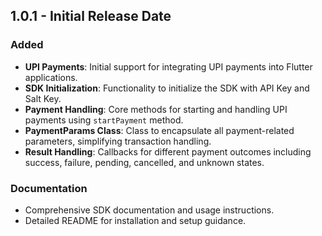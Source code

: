 ## 1.0.1 - Initial Release Date

### Added
- **UPI Payments**: Initial support for integrating UPI payments into Flutter applications.
- **SDK Initialization**: Functionality to initialize the SDK with API Key and Salt Key.
- **Payment Handling**: Core methods for starting and handling UPI payments using `startPayment` method.
- **PaymentParams Class**: Class to encapsulate all payment-related parameters, simplifying transaction handling.
- **Result Handling**: Callbacks for different payment outcomes including success, failure, pending, cancelled, and unknown states.

### Documentation
- Comprehensive SDK documentation and usage instructions.
- Detailed README for installation and setup guidance.